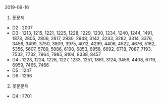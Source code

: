 2019-09-16

1. 푼문제
 - D2 : 2007 
 - D3 : 1213, 1215, 1221, 1225, 1228, 1229, 1230, 1234, 1240, 1244, 1491, 1873, 2805, 2806, 2817, 2930, 2948, 3142, 3233, 3282, 3314, 3376, 3456, 3499, 3750, 3809, 3975, 4012, 4299, 4406, 4522, 4676, 5162, 5356, 5607, 5789, 5986, 6190, 6853, 6958, 6692, 6718, 7087, 7193, 7532, 7732, 7964, 7985, 8104, 8338, 8457
 - D4 : 1223, 1224, 1226, 1227, 1233, 1251, 1861, 3124, 3459, 4408, 6719, 6959, 7465, 7466
 - D5 : 1247
 - D6 : 1266
2. 못푼문제 
 - D4 : 7701
